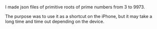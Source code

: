 I made json files of primitive roots of prime numbers from 3 to 9973.

The purpose was to use it as a shortcut on the iPhone, but it may take a long time and time out depending on the device.

